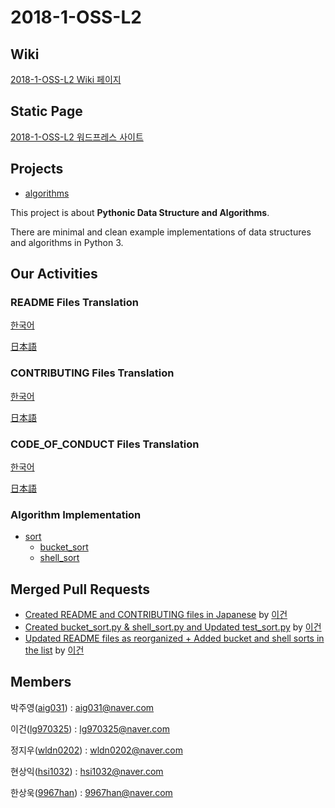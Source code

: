 # 2018-1-OSS-L2
## Wiki
[2018-1-OSS-L2 Wiki 페이지](https://github.com/18-1-SKKU-OSS/2018-1-OSS-L2/wiki)
## Static Page
[2018-1-OSS-L2 워드프레스 사이트](http://54.86.89.152/wordpress)  

## Projects
* [algorithms](https://github.com/keon/algorithms)

This project is about **Pythonic Data Structure and Algorithms**.

There are minimal and clean example implementations of data structures and algorithms in Python 3.

## Our Activities
### README Files Translation
[한국어](README_KR.md)

[日本語](README_JP.md)
### CONTRIBUTING Files Translation
[한국어](CONTRIBUTING_KR.md)

[日本語](CONTRIBUTING_JP.md)
### CODE_OF_CONDUCT Files Translation
[한국어](CODE_OF_CONDUCT_KR.md)

[日本語](CODE_OF_CONDUCT_JP.md)

### Algorithm Implementation
- [sort](sort)
  - [bucket_sort](sort/bucket_sort.py)
  - [shell_sort](sort/shell_sort.py)
  
## Merged Pull Requests
- [Created README and CONTRIBUTING files in Japanese](https://github.com/keon/algorithms/pull/289) by [이건](https://github.com/lg970325)
- [Created bucket_sort.py & shell_sort.py and Updated test_sort.py](https://github.com/keon/algorithms/pull/296) by [이건](https://github.com/lg970325)
- [Updated README files as reorganized + Added bucket and shell sorts in the list](https://github.com/keon/algorithms/pull/298) by [이건](https://github.com/lg970325)

## Members
박주영([aig031](https://github.com/aig031)) : aig031@naver.com

이건([lg970325](https://github.com/lg970325)) : lg970325@naver.com

정지우([wldn0202](https://github.com/wldn0202)) : wldn0202@naver.com

현상익([hsi1032](https://github.com/hsi1032)) : hsi1032@naver.com

한상욱([9967han](https://github.com/9967han)) : 9967han@naver.com
